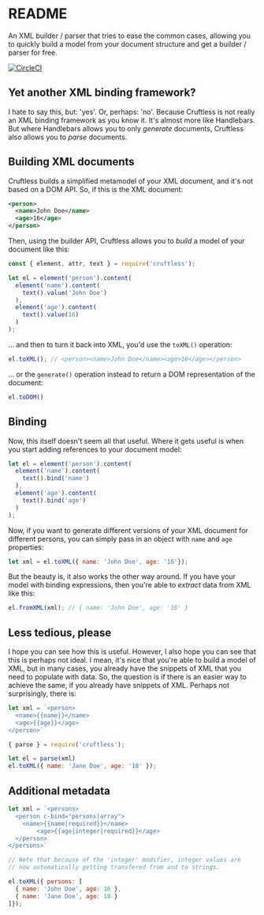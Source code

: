 # README

An XML builder / parser that tries to ease the common cases, allowing you to quickly build a model from your document structure and get a builder / parser for free. 

[![CircleCI](https://circleci.com/gh/wspringer/cruftless.svg?style=svg&circle-token=310415870909bda5fde99f144c9c06cf979abfa9)](https://circleci.com/gh/wspringer/cruftless)


## Yet another XML binding framework?

I hate to say this, but: 'yes'. Or, perhaps: 'no'. Because Cruftless is not really an XML binding framework as you know it. It's almost more like Handlebars. But where Handlebars allows you to only *generate* documents, Cruftless also allows you to *parse* documents. 

## Building XML documents

Cruftless builds a simplified metamodel of your XML document, and it's not based on a DOM API. So, if this is the XML document:

```xml
<person>
  <name>John Doe</name>
  <age>16</age>
</person>
```

Then, using the builder API, Cruftless allows you to *build* a model of your document like this:

```javascript
const { element, attr, text } = require('cruftless');

let el = element('person').content(
  element('name').content(
    text().value('John Doe')
  ),
  element('age').content(
    text().value(16)
  )
);
```

… and then to turn it back into XML, you'd use the `toXML()` operation:

```javascript
el.toXML(); // <person><name>John Doe</name><age>16</age></person>
```

… or the `generate()` operation instead to return a DOM representation of the document:

```javascript
el.toDOM()
```

## Binding

Now, this itself doesn't seem all that useful. Where it gets useful is when you start adding references to your document model:

```javascript
let el = element('person').content(
  element('name').content(
    text().bind('name')
  ),
  element('age').content(
    text().bind('age')
  )
);
```

Now, if you want to generate different versions of your XML document for different persons, you can simply pass in an object with `name` and `age` properties:

```javascript
let xml = el.toXML({ name: 'John Doe', age: '16'});
```

But the beauty is, it also works the other way around. If you have your model with binding expressions, then you're able to *extract* data from XML like this:

```javascript
el.fromXML(xml); // { name: 'John Doe', age: '16' }
```

## Less tedious, please

I hope you can see how this is useful. However, I also hope you can see that this is perhaps not ideal. I mean, it's nice that you're able to build a model of XML, but in many cases, you already have the snippets of XML that you need to populate with data. So, the question is if there is an easier way to achieve the same, if you already have snippets of XML. Perhaps not surprisingly, there is:

```javascript
let xml = `<person>
  <name>{{name}}</name>
  <age>{{age}}</age>
</person>`

{ parse } = require('cruftless');

let el = parse(xml)
el.toXML({ name: 'Jane Doe', age: '18' });
```

## Additional metadata

```javascript
let xml = `<persons>
  <person c-bind="persons|array">
    <name>{{name|required}}</name>
		<age>{{age|integer|required}}</age>
  </person>
</persons>`

// Note that because of the 'integer' modifier, integer values are 
// now automatically getting transfered from and to strings.

el.toXML({ persons: [
  { name: 'John Doe', age: 16 },
  { name: 'Jane Doe', age: 18 }
]});
```
  
  



